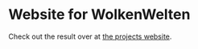 # Website for WolkenWelten

Check out the result over at [the projects website](https://wolkenwelten.net).
